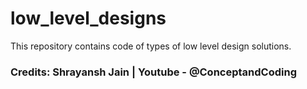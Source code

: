 # low_level_designs
This repository contains code of types of low level design solutions.

### Credits: Shrayansh Jain | Youtube - @ConceptandCoding
